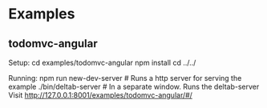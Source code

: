 Examples
====

todomvc-angular
---
Setup:
	cd examples/todomvc-angular
	npm install
	cd ../../

Running:
	npm run new-dev-server # Runs a http server for serving the example
	./bin/deltab-server # In a separate window. Runs the deltab-server
	Visit http://127.0.0.1:8001/examples/todomvc-angular/#/
